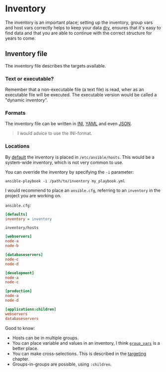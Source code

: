# Inventory

The inventory is an important place; setting up the inventory, group vars and host vars correctly helps to keep your data [dry](https://en.wikipedia.org/wiki/Don%27t_repeat_yourself), ensures that it's easy to find data and that you are able to continue with the correct structure for years to come.

## Inventory file

The inventory file describes the targets available.

### Text or executable?

Remember that a non-executable file (a text file) is read, wher as an executable file will be executed. The executable version would be called a "dynamic inventory".

### Formats

The inventory file can be written in [INI](https://en.wikipedia.org/wiki/INI_file), [YAML](https://yaml.org) and even [JSON](https://www.json.org/json-en.html).

> I would advice to use the INI-format.

### Locations

By [default](https://docs.ansible.com/ansible/latest/inventory_guide/intro_inventory.html) the inventory is placed in `/etc/ansible/hosts`. This would be a system-wide inventory, which is not very common to use.

You can override the inventory by specifying the `-i` parameter:

```shell
ansible-playbook -i /path/to/inventory my_playbook.yml
```

I would recommend to place an `ansible.cfg`, referring to an `inventory` in the project you are working on.

`ansible.cfg`:
```ini
[defaults]
inventory = inventory
```

`inventory/hosts`
```ini
[webservers]
node-a
node-b

[databaseservers]
node-c
node-d

[development]
node-a
node-c

[production]
node-a
node-d

[applicationx:children]
webservers
databaseservers
```

Good to know:

- Hosts can be in multiple groups.
- You can place variable and values in an inventory, I think [`group_vars`](group_host_vars) is a better place.
- You can make cross-selections. This is described in the [targeting](targeting) chapter.
- Groups-in-groups are possible, using `:children`.

